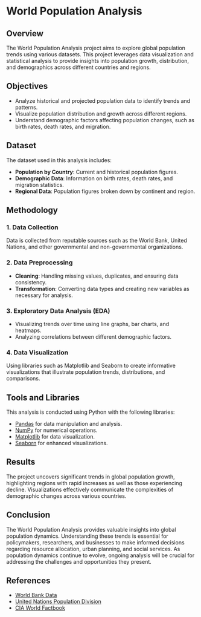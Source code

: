 # World Population Analysis

## Overview

The World Population Analysis project aims to explore global population trends using various datasets. This project leverages data visualization and statistical analysis to provide insights into population growth, distribution, and demographics across different countries and regions.

## Objectives

- Analyze historical and projected population data to identify trends and patterns.
- Visualize population distribution and growth across different regions.
- Understand demographic factors affecting population changes, such as birth rates, death rates, and migration.

## Dataset

The dataset used in this analysis includes:
- **Population by Country**: Current and historical population figures.
- **Demographic Data**: Information on birth rates, death rates, and migration statistics.
- **Regional Data**: Population figures broken down by continent and region.

## Methodology

### 1. Data Collection
Data is collected from reputable sources such as the World Bank, United Nations, and other governmental and non-governmental organizations.

### 2. Data Preprocessing
- **Cleaning**: Handling missing values, duplicates, and ensuring data consistency.
- **Transformation**: Converting data types and creating new variables as necessary for analysis.

### 3. Exploratory Data Analysis (EDA)
- Visualizing trends over time using line graphs, bar charts, and heatmaps.
- Analyzing correlations between different demographic factors.

### 4. Data Visualization
Using libraries such as Matplotlib and Seaborn to create informative visualizations that illustrate population trends, distributions, and comparisons.

## Tools and Libraries

This analysis is conducted using Python with the following libraries:
- [Pandas](https://pandas.pydata.org/) for data manipulation and analysis.
- [NumPy](https://numpy.org/) for numerical operations.
- [Matplotlib](https://matplotlib.org/) for data visualization.
- [Seaborn](https://seaborn.pydata.org/) for enhanced visualizations.

## Results

The project uncovers significant trends in global population growth, highlighting regions with rapid increases as well as those experiencing decline. Visualizations effectively communicate the complexities of demographic changes across various countries.

## Conclusion

The World Population Analysis provides valuable insights into global population dynamics. Understanding these trends is essential for policymakers, researchers, and businesses to make informed decisions regarding resource allocation, urban planning, and social services. As population dynamics continue to evolve, ongoing analysis will be crucial for addressing the challenges and opportunities they present.

## References

- [World Bank Data](https://data.worldbank.org/)
- [United Nations Population Division](https://www.un.org/development/desa/pd/)
- [CIA World Factbook](https://www.cia.gov/the-world-factbook/)


